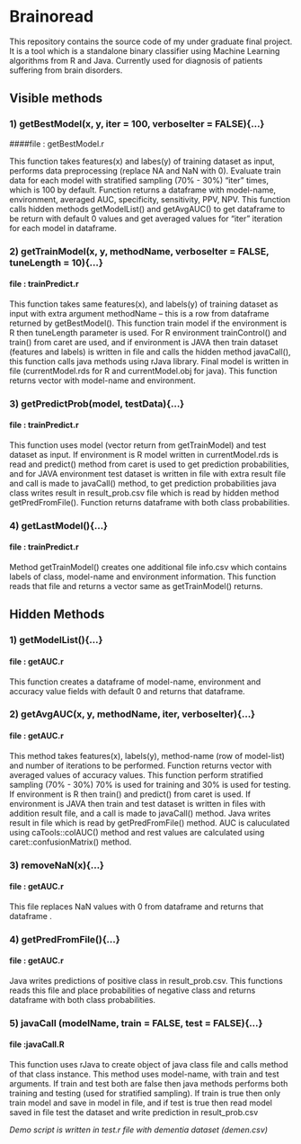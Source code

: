 # Brainoread
This repository contains the source code of my under graduate final project. It is a tool which is a standalone binary classifier using Machine Learning algorithms from R and Java. Currently used for diagnosis of patients suffering from brain disorders.

## Visible methods
### 1) getBestModel(x, y, iter = 100, verboseIter = FALSE){…}
####file : getBestModel.r

This function takes features(x) and labes(y) of training dataset as input, performs data
preprocessing (replace NA and NaN with 0). Evaluate train data for each model with
stratified sampling (70% - 30%) “iter” times, which is 100 by default. Function
returns a dataframe with model-name, environment, averaged AUC, specificity,
sensitivity, PPV, NPV. This function calls hidden methods getModelList() and
getAvgAUC() to get dataframe to be return with default 0 values and get averaged
values for “iter” iteration for each model in dataframe.

### 2) getTrainModel(x, y, methodName, verboseIter = FALSE, tuneLength = 10){…}
#### file : trainPredict.r

This function takes same features(x), and labels(y) of training dataset as input with
extra argument methodName – this is a row from dataframe returned by
getBestModel(). This function train model if the environment is R then tuneLength
parameter is used. For R environment trainControl() and train() from caret are used,
and if environment is JAVA then train dataset (features and labels) is written in file
and calls the hidden method javaCall(), this function calls java methods using rJava
library. Final model is written in file (currentModel.rds for R and currentModel.obj
for java). This function returns vector with model-name and environment.

### 3) getPredictProb(model, testData){…}
#### file : trainPredict.r

This function uses model (vector return from getTrainModel) and test dataset as
input. If environment is R model written in currentModel.rds is read and predict()
method from caret is used to get prediction probabilities, and for JAVA environment
test dataset is written in file with extra result file and call is made to javaCall()
method, to get prediction probabilities java class writes result in result_prob.csv file
which is read by hidden method getPredFromFile(). Function returns dataframe with
both class probabilities.

### 4) getLastModel(){…}
#### file : trainPredict.r
Method getTrainModel() creates one additional file info.csv which contains labels of
class, model-name and environment information. This function reads that file and
returns a vector same as getTrainModel() returns.

## Hidden Methods

### 1) getModelList(){…}
#### file : getAUC.r
This function creates a dataframe of model-name, environment and accuracy value fields
with default 0 and returns that dataframe.

### 2) getAvgAUC(x, y, methodName, iter, verboseIter){…}
#### file : getAUC.r
This method takes features(x), labels(y), method-name (row of model-list) and number of
iterations to be performed. Function returns vector with averaged values of accuracy
values. This function perform stratified sampling (70% - 30%) 70% is used for training
and 30% is used for testing. If environment is R then train() and predict() from caret is
used. If environment is JAVA then train and test dataset is written in files with addition
result file, and a call is made to javaCall() method. Java writes result in file which is read
by getPredFromFile() method. AUC is caluculated using caTools::colAUC() method and
rest values are calculated using caret::confusionMatrix() method.

### 3) removeNaN(x){…}
#### file : getAUC.r
This file replaces NaN values with 0 from dataframe and returns that dataframe .

### 4) getPredFromFile(){…}
#### file : getAUC.r
Java writes predictions of positive class in result_prob.csv. This functions reads this file
and place probabilities of negative class and returns dataframe with both class
probabilities.

### 5) javaCall (modelName, train = FALSE, test = FALSE){…}
#### file :javaCall.R
This function uses rJava to create object of java class file and calls method of that class
instance. This method uses model-name, with train and test arguments. If train and test
both are false then java methods performs both training and testing (used for stratified
sampling). If train is true then only train model and save in model in file, and if test is
true then read model saved in file test the dataset and write prediction in result_prob.csv

*Demo script is written in test.r file with dementia dataset (demen.csv)*
